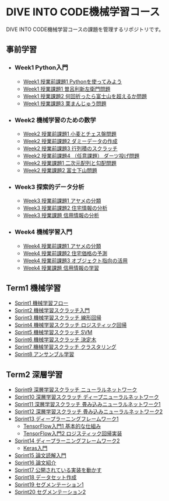 # DIVE INTO CODE機械学習コース
DIVE INTO CODE機械学習コースの課題を管理するリポジトリです。

## 事前学習
- ### Week1 Python入門
  - [Week1 授業前課題1 Pythonを使ってみよう](https://github.com/satoshi30/diveintocode-ml/blob/master/Week1_PythonIntroduction/Week1_before_class_task.ipynb)
  - [Week1 授業課題1 曽呂利新左衛門問題](https://github.com/satoshi30/diveintocode-ml/blob/master/Week1_PythonIntroduction/Week1_task1.ipynb)
  - [Week1 授業課題2 何回折ったら富士山を超えるか問題](https://github.com/satoshi30/diveintocode-ml/blob/master/Week1_PythonIntroduction/Week1_task2.ipynb)
  - [Week1 授業課題3 栗まんじゅう問題](https://github.com/satoshi30/diveintocode-ml/blob/master/Week1_PythonIntroduction/Week1_task3.ipynb)
- ### Week2 機械学習のための数学
  - [Week2 授業前課題1 小麦とチェス盤問題](https://github.com/satoshi30/diveintocode-ml/blob/master/Week2_MathematicsforMachineLearning/Week2_task1_before_class.ipynb)
  - [Week2 授業前課題2 ダミーデータの作成](https://github.com/satoshi30/diveintocode-ml/blob/master/Week2_MathematicsforMachineLearning/Week2_task2_before_class.ipynb)
  - [Week2 授業前課題3 行列積のスクラッチ](https://github.com/satoshi30/diveintocode-ml/blob/master/Week2_MathematicsforMachineLearning/Week2_task3_before_class.ipynb)
  - [Week2 授業前課題4 （任意課題） ダーツ投げ問題](https://github.com/satoshi30/diveintocode-ml/blob/master/Week2_MathematicsforMachineLearning/Week2_task4_before_class.ipynb)
  - [Week2 授業課題1 二次元配列と勾配問題](https://github.com/satoshi30/diveintocode-ml/blob/master/Week2_MathematicsforMachineLearning/Week2_task1.ipynb)
  - [Week2 授業課題2 富士下山問題](https://github.com/satoshi30/diveintocode-ml/blob/master/Week2_MathematicsforMachineLearning/Week2_task2.ipynb)
- ### Week3 探索的データ分析
  - [Week3 授業前課題1 アヤメの分類](https://github.com/satoshi30/diveintocode-ml/blob/master/Week3_EDA/Week3_before_class_task1.ipynb)
  - [Week3 授業前課題2 住宅情報の分析](https://github.com/satoshi30/diveintocode-ml/blob/master/Week3_EDA/Week3_before_class_task2.ipynb)
  - [Week3 授業課題 信用情報の分析](https://github.com/satoshi30/diveintocode-ml/blob/master/Week3_EDA/Week3_task.ipynb)
- ### Week4 機械学習入門
  - [Week4 授業前課題1 アヤメの分類](https://github.com/satoshi30/diveintocode-ml/blob/master/Week4_MachineLearningIntroduction/Week4_before_class_task1.ipynb)
  - [Week4 授業前課題2 住宅価格の予測](https://github.com/satoshi30/diveintocode-ml/blob/master/Week4_MachineLearningIntroduction/Week4_before_class_task2.ipynb)
  - [Week4 授業前課題3 オブジェクト指向の活用](https://github.com/satoshi30/diveintocode-ml/blob/master/Week4_MachineLearningIntroduction/Week4_before_class_task3.ipynb)
  - [Week4 授業課題 信用情報の学習](https://github.com/satoshi30/diveintocode-ml/blob/master/Week4_MachineLearningIntroduction/Week4_task.ipynb)

## Term1 機械学習

- [Sprint1 機械学習フロー](https://github.com/satoshi30/diveintocode-ml/blob/master/Term1_MachineLearning/Sprint1.ipynb)
- [Sprint2 機械学習スクラッチ入門](https://github.com/satoshi30/diveintocode-ml/blob/master/Term1_MachineLearning/Sprint2.ipynb)
- [Sprint3 機械学習スクラッチ 線形回帰](https://github.com/satoshi30/diveintocode-ml/blob/master/Term1_MachineLearning/Sprint3.ipynb)
- [Sprint4 機械学習スクラッチ ロジスティック回帰](https://github.com/satoshi30/diveintocode-ml/blob/master/Term1_MachineLearning/Sprint4.ipynb)
- [Sprint5 機械学習スクラッチ SVM](https://github.com/satoshi30/diveintocode-ml/blob/master/Term1_MachineLearning/Sprint5.ipynb)
- [Sprint6 機械学習スクラッチ 決定木](https://github.com/satoshi30/diveintocode-ml/blob/master/Term1_MachineLearning/Sprint6.ipynb)
- [Sprint7 機械学習スクラッチ クラスタリング](https://github.com/satoshi30/diveintocode-ml/blob/master/Term1_MachineLearning/Sprint7.ipynb)
- [Sprint8 アンサンブル学習](https://github.com/satoshi30/diveintocode-ml/blob/master/Term1_MachineLearning/Sprint8.ipynb)

## Term2 深層学習
- [Sprint9 深層学習スクラッチ ニューラルネットワーク](https://github.com/satoshi30/diveintocode-ml/blob/master/Term2_DeepLearning/Sprint9.ipynb)
- [Sprint10 深層学習スクラッチ ディープニューラルネットワーク](https://github.com/satoshi30/diveintocode-ml/blob/master/Term2_DeepLearning/Sprint10.ipynb)
- [Sprint11 深層学習スクラッチ 畳み込みニューラルネットワーク1](https://github.com/satoshi30/diveintocode-ml/blob/master/Term2_DeepLearning/Sprint11.ipynb)
- [Sprint12 深層学習スクラッチ 畳み込みニューラルネットワーク2](https://github.com/satoshi30/diveintocode-ml/blob/master/Term2_DeepLearning/Sprint12.ipynb)
- [Sprint13 ディープラーニングフレームワーク1](https://github.com/satoshi30/diveintocode-ml/blob/master/Term2_DeepLearning/Sprint13.ipynb)
  - [TensorFlow入門1 基本的な仕組み](https://github.com/satoshi30/diveintocode-ml/blob/master/Term2_DeepLearning/Sprint13_Appendix1.ipynb)
  - [TensorFlow入門2 ロジスティック回帰実装](https://github.com/satoshi30/diveintocode-ml/blob/master/Term2_DeepLearning/Sprint13_Appendix2.ipynb)
- [Sprint14 ディープラーニングフレームワーク2]()
  - [Keras入門](https://github.com/satoshi30/diveintocode-ml/blob/master/Term2_DeepLearning/Sprint14_Appendix.ipynb)
- [Sprint15 論文読解入門]()
- [Sprint16 論文紹介]()
- [Sprint17 公開されている実装を動かす]()
- [Sprint18 データセット作成]()
- [Sprint19 セグメンテーション1]()
- [Sprint20 セグメンテーション2]()
